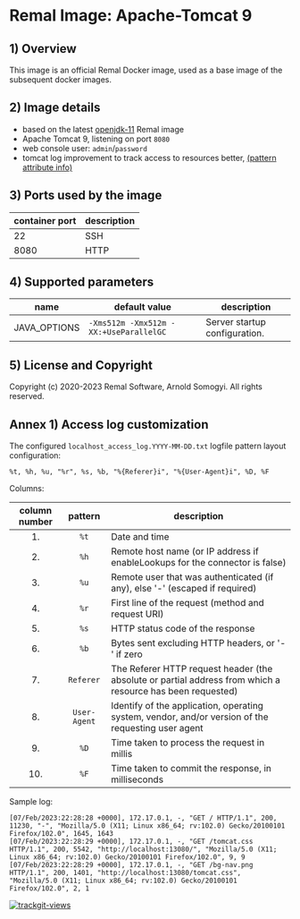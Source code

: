 # Remal Image: Apache-Tomcat 9

## 1) Overview
This image is an official Remal Docker image, used as a base image of the subsequent docker images.

## 2) Image details
* based on the latest [openjdk-11](../../java/openjdk-11) Remal image
* Apache Tomcat 9, listening on port `8080`
* web console user: `admin`/`password`
* tomcat log improvement to track access to resources better, [(pattern attribute info)](https://tomcat.apache.org/tomcat-9.0-doc/config/valve.html#Access_Log_Valve) 

## 3) Ports used by the image

| container port | description |
|----------------|-------------|
| 22             | SSH         |
| 8080           | HTTP        |

## 4) Supported parameters

| name         | default value                          | description                   |
|--------------|----------------------------------------|-------------------------------|
| JAVA_OPTIONS | `-Xms512m -Xmx512m -XX:+UseParallelGC` | Server startup configuration. |

## 5) License and Copyright
Copyright (c) 2020-2023 Remal Software, Arnold Somogyi. All rights reserved.

## Annex 1) Access log customization
The configured `localhost_access_log.YYYY-MM-DD.txt` logfile pattern layout configuration:

~~~
%t, %h, %u, "%r", %s, %b, "%{Referer}i", "%{User-Agent}i", %D, %F
~~~

Columns:

| column number |   pattern    | description                                                                                                |
|:-------------:|:------------:|------------------------------------------------------------------------------------------------------------|
|      1.       |     `%t`     | Date and time                                                                                              |
|      2.       |     `%h`     | Remote host name (or IP address if enableLookups for the connector is false)                               |
|      3.       |     `%u`     | Remote user that was authenticated (if any), else '-' (escaped if required)                                |
|      4.       |     `%r`     | First line of the request (method and request URI)                                                         |
|      5.       |     `%s`     | HTTP status code of the response                                                                           |
|      6.       |     `%b`     | Bytes sent excluding HTTP headers, or '-' if zero                                                          |
|      7.       |  `Referer`   | The Referer HTTP request header (the absolute or partial address from which a resource has been requested) |
|      8.       | `User-Agent` | Identify of the application, operating system, vendor, and/or version of the requesting user agent         |
|      9.       |     `%D`     | Time taken to process the request in millis                                                                |
|      10.      |     `%F`     | Time taken to commit the response, in milliseconds                                                         |

Sample log:
~~~
[07/Feb/2023:22:28:28 +0000], 172.17.0.1, -, "GET / HTTP/1.1", 200, 11230, "-", "Mozilla/5.0 (X11; Linux x86_64; rv:102.0) Gecko/20100101 Firefox/102.0", 1645, 1643
[07/Feb/2023:22:28:29 +0000], 172.17.0.1, -, "GET /tomcat.css HTTP/1.1", 200, 5542, "http://localhost:13080/", "Mozilla/5.0 (X11; Linux x86_64; rv:102.0) Gecko/20100101 Firefox/102.0", 9, 9
[07/Feb/2023:22:28:29 +0000], 172.17.0.1, -, "GET /bg-nav.png HTTP/1.1", 200, 1401, "http://localhost:13080/tomcat.css", "Mozilla/5.0 (X11; Linux x86_64; rv:102.0) Gecko/20100101 Firefox/102.0", 2, 1
~~~

<a href="https://trackgit.com">
  <img src="https://us-central1-trackgit-analytics.cloudfunctions.net/token/ping/lcfhkdub7k2lpj33n2cl" alt="trackgit-views" />
</a>
